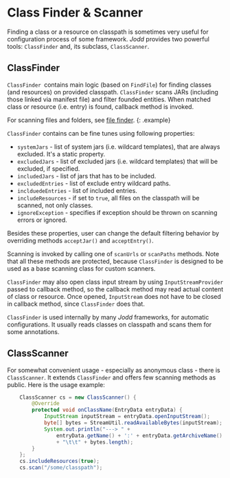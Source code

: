 # Class Finder & Scanner

Finding a class or a resource on classpath is sometimes very useful for
configuration process of some framework. *Jodd* provides two powerful
tools: `ClassFinder` and, its subclass, `ClassScanner`.

## ClassFinder

`ClassFinder `contains main logic (based on `FindFile`) for finding
classes (and resources) on provided classpath. `ClassFinder` scans JARs
(including those linked via manifest file) and filter founded entities.
When matched class or resource (i.e. entry) is found, callback method is
invoked.

For scanning files and folders, see [file finder](findfile.html).
{: .example}

`ClassFinder` contains can be fine tunes using following properties:

* `systemJars` - list of system jars (i.e. wildcard templates), that are
  always excluded. It's a static property.
* `excludedJars` - list of excluded jars (i.e. wildcard templates) that
  will be excluded, if specified.
* `includedJars` - list of jars that has to be included.
* `excludedEntries` - list of exclude entry wildcard paths.
* `inclduedeEntries` - list of included entries.
* `includeResources` - if set to `true`, all files on the classpath will
  be scanned, not only classes.
* `ignoreException` - specifies if exception should be thrown on
  scanning errors or ignored.

Besides these properties, user can change the default filtering behavior
by overriding methods `acceptJar()` and `acceptEntry()`.

Scanning is invoked by calling one of `scanUrls` or `scanPaths` methods.
Note that all these methods are protected, because `ClassFinder` is
designed to be used as a base scanning class for custom scanners.

`ClassFinder` may also open class input stream by using
`InputStreamProvider` passed to callback method, so the callback method
may read actual content of class or resource. Once opened, `InputStream`
does not have to be closed in callback method, since `ClassFinder` does
that.

`ClassFinder` is used internally by many *Jodd* frameworks, for
automatic configurations. It usually reads classes on classpath and
scans them for some annotations.

## ClassScanner

For somewhat convenient usage - especially as anonymous class - there is
`ClassScanner`. It extends `ClassFinder` and offers few scanning methods
as public. Here is the usage example:

~~~~~ java
    ClassScanner cs = new ClassScanner() {
        @Override
        protected void onClassName(EntryData entryData) {
            InputStream inputStream = entryData.openInputStream();
            byte[] bytes = StreamUtil.readAvailableBytes(inputStream);
            System.out.println("---> " +
                entryData.getName() + ':' + entryData.getArchiveName()
                + "\t\t" + bytes.length);
        }
    };
    cs.includeResources(true);
    cs.scan("/some/classpath");
~~~~~
